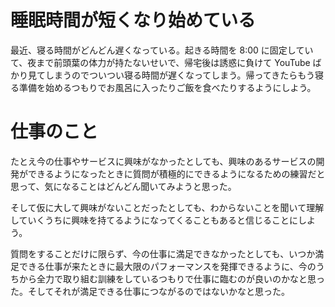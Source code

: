 # 睡眠時間が短くなり始めている
最近、寝る時間がどんどん遅くなっている。起きる時間を 8:00 に固定していて、夜まで前頭葉の体力が持たないせいで、帰宅後は誘惑に負けて YouTube ばかり見てしまうのでついつい寝る時間が遅くなってしまう。帰ってきたらもう寝る準備を始めるつもりでお風呂に入ったりご飯を食べたりするようにしよう。

# 仕事のこと
たとえ今の仕事やサービスに興味がなかったとしても、興味のあるサービスの開発ができるようになったときに質問が積極的にできるようになるための練習だと思って、気になることはどんどん聞いてみようと思った。

そして仮に大して興味がないことだったとしても、わからないことを聞いて理解していくうちに興味を持てるようになってくることもあると信じることにしよう。

質問をすることだけに限らず、今の仕事に満足できなかったとしても、いつか満足できる仕事が来たときに最大限のパフォーマンスを発揮できるように、今のうちから全力で取り組む訓練をしているつもりで仕事に臨むのが良いのかなと思った。そしてそれが満足できる仕事につながるのではないかなと思った。
